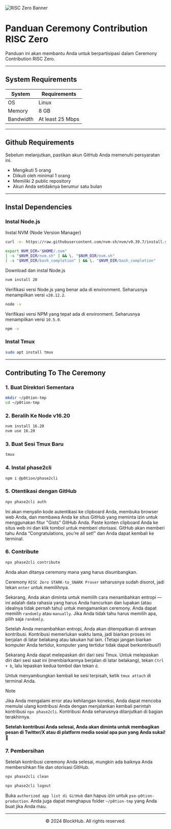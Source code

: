 ![RISC Zero Banner](https://github.com/BlockchainsHub/Testnet/assets/77204008/ee01db53-478b-4eb6-85ce-1bc532d46825)

# Panduan Ceremony Contribution RISC Zero
Panduan ini akan membantu Anda untuk berpartisipasi dalam Ceremony Contribution RISC Zero.

-----------------------------------------------------------

## System Requirements
| System | Requirements |
|-|-
| OS | Linux |
| Memory | 8 GB |
| Bandwidth | At least 25 Mbps |

-----------------------------------------------------------

## Github Requirements
Sebelum melanjutkan, pastikan akun GitHub Anda memenuhi persyaratan ini.
- Mengikuti 5 orang
- Diikuti oleh minimal 1 orang
- Memiliki 2 public repository
- Akun Anda setidaknya berumur satu bulan

-----------------------------------------------------------

## Instal Dependencies
### Instal Node.js
Instal NVM (Node Version Manager)
```bash
curl -o- https://raw.githubusercontent.com/nvm-sh/nvm/v0.39.7/install.sh | bash

export NVM_DIR="$HOME/.nvm"
[ -s "$NVM_DIR/nvm.sh" ] && \. "$NVM_DIR/nvm.sh"
[ -s "$NVM_DIR/bash_completion" ] && \. "$NVM_DIR/bash_completion"
```

Download dan instal Node.js
```bash
nvm install 20
```

Verifikasi versi Node.js yang benar ada di environment. Seharusnya menampilkan versi `v20.12.2`.
```bash
node -v
```

Verifikasi versi NPM yang tepat ada di environment. Seharusnya menampilkan versi `10.5.0`.
```bash
npm -v
```

### Instal Tmux
```bash
sudo apt install tmux
```

-----------------------------------------------------------

## Contributing To The Ceremony
### 1. Buat Direktori Sementara
```bash
mkdir ~/p0tion-tmp
cd ~/p0tion-tmp
```

### 2. Beralih Ke Node v16.20
```bash
nvm install 16.20
nvm use 16.20
```

### 3. Buat Sesi Tmux Baru
```bash
tmux
```

### 4. Instal phase2cli
```bash
npm i @p0tion/phase2cli
```

### 5. Otentikasi dengan GitHub
```bash
npx phase2cli auth
```
Ini akan menyalin kode autentikasi ke clipboard Anda, membuka browser web Anda, dan membawa Anda ke situs GitHub yang meminta izin untuk menggunakan fitur "Gists" GitHub Anda. Paste konten clipboard Anda ke situs web ini dan klik tombol untuk memberi otorisasi. GitHub akan memberi tahu Anda “Congratulations, you’re all set!” dan Anda dapat kembali ke terminal.

### 6. Contribute
```bash
npx phase2cli contribute
```

Anda akan ditanya ceremony mana yang harus disumbangkan.

Ceremony `RISC Zero STARK-to_SNARK Prover` seharusnya sudah disorot, jadi tekan `enter` untuk memilihnya.

Sekarang, Anda akan diminta untuk memilih cara menambahkan entropi — ini adalah data rahasia yang harus Anda hancurkan dan lupakan (atau idealnya tidak pernah tahu) untuk mengamankan ceremony. Anda dapat memilih `randomly` atau `manually`. Jika Anda tidak tahu harus memilih apa, pilih saja `randomly`.

Setelah Anda menambahkan entropi, Anda akan ditempatkan di antrean kontribusi. Kontribusi memerlukan waktu lama, jadi biarkan proses ini berjalan di latar belakang atau lakukan hal lain. (Tetapi jangan biarkan komputer Anda tertidur, komputer yang tertidur tidak dapat berkontribusi!)

Sekarang Anda dapat melepaskan diri dari sesi Tmux. Untuk melepaskan diri dari sesi saat ini (membiarkannya berjalan di latar belakang), tekan `Ctrl + b`, lalu lepaskan kedua tombol dan tekan `d`.

Untuk menyambungkan kembali ke sesi terpisah, ketik `tmux attach` di terminal Anda.

> [!NOTE]
> ‍Jika Anda mengalami error atau kehilangan koneksi, Anda dapat mencoba memulai ulang kontribusi Anda dengan menjalankan kembali perintah kontribusi `npx phase2cli`. Kontribusi Anda seharusnya dilanjutkan di bagian terakhirnya.

**Setelah kontribusi Anda selesai, Anda akan diminta untuk membagikan pesan di Twitter/X atau di platform media sosial apa pun yang Anda sukai! 🎉**

### 7. Pembersihan
Setelah kontribusi ceremony Anda selesai, mungkin ada baiknya Anda membersihkan file dan otorisasi GitHub.
```bash
npx phase2cli clean
```
```bash
npx phase2cli logout
```

Buka `authorized app list di GitHub` dan hapus izin untuk `pse-p0tion-production`. Anda juga dapat menghapus folder `~/p0tion-tmp` yang Anda buat jika Anda mau.

-----------------------------------------------------------------

<p align="center">
  &copy; 2024 BlockHub. All rights reserved.
</p>